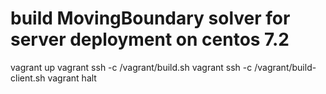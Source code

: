# build MovingBoundary solver for server deployment on centos 7.2

vagrant up
vagrant ssh -c /vagrant/build.sh
vagrant ssh -c /vagrant/build-client.sh
vagrant halt
